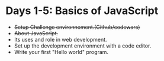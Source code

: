 # Days 1-5: Basics of JavaScript

- ~~Setup Challenge environnement.(Github/codewars)~~
- ~~About JavaScript.~~
- Its uses and role in web development.
- Set up the development environment with a code editor.
- Write your first "Hello world" program.
